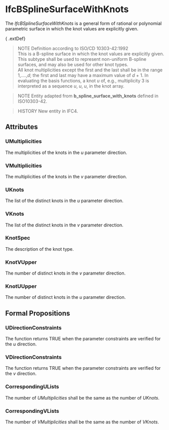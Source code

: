# IfcBSplineSurfaceWithKnots

The _IfcBSplineSurfaceWithKnots_ is a general form of rational or polynomial parametric surface in which the knot values are explicitly given.

{ .extDef}
> NOTE  Definition according to ISO/CD 10303-42:1992  
> This is a B-spline surface in which the knot values are explicitly given. This subtype shall be used to represent non-uniform B-spline surfaces, and may also be used for other knot types.  
> All knot multiplicities except the first and the last shall be in the range 1,....,_d_; the first and last may have a maximum value of _d_ + 1. In evaluating the basis functions, a knot _u_ of, e.g., multiplicity 3 is interpreted as a sequence _u_, _u_, _u_, in the knot array.

> NOTE  Entity adapted from **b_spline_surface_with_knots** defined in ISO10303-42.

> HISTORY  New entity in IFC4.

## Attributes

### UMultiplicities
The multiplicities of the knots in the _u_ parameter direction.

### VMultiplicities
The multiplicities of the knots in the _v_ parameter direction.

### UKnots
The list of the distinct knots in the _u_ parameter direction.

### VKnots
The list of the distinct knots in the _v_ parameter direction.

### KnotSpec
The description of the knot type.

### KnotVUpper
The number of distinct knots in the _v_ parameter direction.

### KnotUUpper
The number of distinct knots in the _u_ parameter direction.

## Formal Propositions

### UDirectionConstraints
The function returns TRUE when the parameter constraints are verified for the _u_ direction.

### VDirectionConstraints
The function returns TRUE when the parameter constraints are verified for the _v_ direction.

### CorrespondingULists
The number of _UMultiplicities_ shall be the same as the number of _UKnots_.

### CorrespondingVLists
The number of _VMultiplicities_ shall be the same as the number of _VKnots_.
